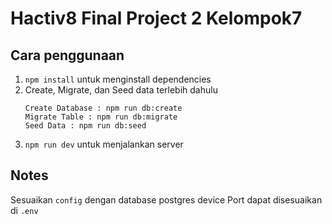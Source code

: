 # Hactiv8 Final Project 2 Kelompok7

## Cara penggunaan
1. `npm install` untuk menginstall dependencies
2. Create, Migrate, dan Seed data terlebih dahulu<br>
   ```
   Create Database : npm run db:create
   Migrate Table : npm run db:migrate
   Seed Data : npm run db:seed
   ```
3. `npm run dev` untuk menjalankan server

## Notes
Sesuaikan `config` dengan database postgres device
Port dapat disesuaikan di `.env`